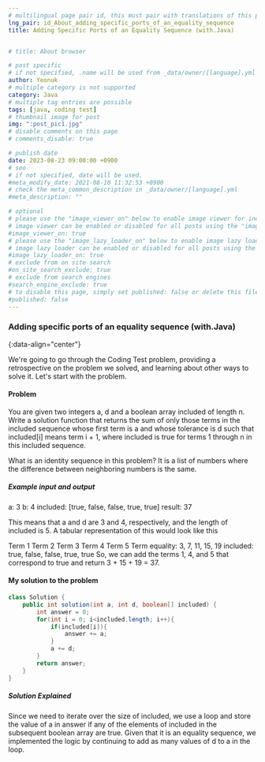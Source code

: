 ```yaml
---
# multilingual page pair id, this must pair with translations of this page. (This name must be unique)
lng_pair: id_About_adding_specific_ports_of_an_equality_sequence
title: Adding Specific Ports of an Equality Sequence (with.Java)


# title: About browser

# post specific
# if not specified, .name will be used from _data/owner/[language].yml
author: Yeonuk
# multiple category is not supported
category: Java
# multiple tag entries are possible
tags: [java, coding test]
# thumbnail image for post
img: ":post_pic1.jpg"
# disable comments on this page
# comments_disable: true

# publish date
date: 2023-08-23 09:00:00 +0900
# seo
# if not specified, date will be used.
#meta_modify_date: 2021-08-10 11:32:53 +0900
# check the meta_common_description in _data/owner/[language].yml
#meta_description: ""

# optional
# please use the "image_viewer_on" below to enable image viewer for individual pages or posts (_posts/ or [language]/_posts folders).
# image viewer can be enabled or disabled for all posts using the "image_viewer_posts: true" setting in _data/conf/main.yml.
#image_viewer_on: true
# please use the "image_lazy_loader_on" below to enable image lazy loader for individual pages or posts (_posts/ or [language]/_posts folders).
# image lazy loader can be enabled or disabled for all posts using the "image_lazy_loader_posts: true" setting in _data/conf/main.yml.
#image_lazy_loader_on: true
# exclude from on site search
#on_site_search_exclude: true
# exclude from search engines
#search_engine_exclude: true
# to disable this page, simply set published: false or delete this file
#published: false
---
```


<!-- outline-start -->

### Adding specific ports of an equality sequence (with.Java)

{:data-align="center"}

<!-- outline-end -->

We're going to go through the Coding Test problem, providing a retrospective on the problem we solved, and learning about other ways to solve it.
Let's start with the problem.

#### Problem

You are given two integers a, d and a boolean array included of length n. Write a solution function that returns the sum of only those terms in the included sequence whose first term is a and whose tolerance is d such that included[i] means term i + 1, where included is true for terms 1 through n in this included sequence.

What is an identity sequence in this problem?
It is a list of numbers where the difference between neighboring numbers is the same.

##### Example input and output

a: 3
b: 4
included: [true, false, false, true, true]
result: 37

This means that a and d are 3 and 4, respectively, and the length of included is 5. A tabular representation of this would look like this

Term 1 Term 2 Term 3 Term 4 Term 5 Term
equality: 3, 7, 11, 15, 19
included: true, false, false, true, true
So, we can add the terms 1, 4, and 5 that correspond to true and return 3 + 15 + 19 = 37.

#### My solution to the problem

```java
class Solution {
    public int solution(int a, int d, boolean[] included) {
        int answer = 0;
        for(int i = 0; i<included.length; i++){
            if(included[i]){
                answer += a;
            }
            a += d;
        }
        return answer;
    }
}
```

##### Solution Explained

Since we need to iterate over the size of included, we use a loop and store the value of a in answer if any of the elements of included in the subsequent boolean array are true. Given that it is an equality sequence, we implemented the logic by continuing to add as many values of d to a in the loop.
